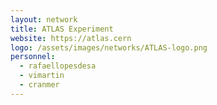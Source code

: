 ```yaml
---
layout: network
title: ATLAS Experiment
website: https://atlas.cern
logo: /assets/images/networks/ATLAS-logo.png
personnel:
  - rafaellopesdesa
  - vimartin
  - cranmer
---
```

